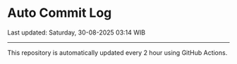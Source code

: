 # Auto Commit Log

Last updated: Saturday, 30-08-2025 03:14 WIB

---

This repository is automatically updated every 2 hour using GitHub Actions.
